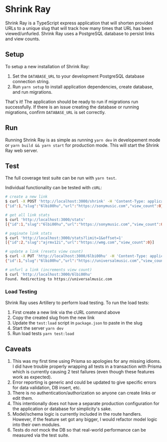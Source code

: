 # Shrink Ray

Shrink Ray is a TypeScript express application that will shorten provided URLs to a unique slug that will track how many
times that URL has been viewed/unfurled. Shrink Ray uses a PostgreSQL database to persist links and view counts.

## Setup

To setup a new installation of Shrink Ray:

1. Set the `DATABASE_URL` to your development PostgreSQL database connection string.
2. Run `yarn setup` to install application dependencies, create database, and run migrations.

That's it! The application should be ready to run if migrations run successfully. If there is an issue creating the
database or running migrations, confirm `DATABASE_URL` is set correctly.

## Run

Running Shrink Ray is as simple as running `yarn dev` in developement mode or `yarn build && yarn start` for production
mode. This will start the Shrink Ray web server.

## Test

The full coverage test suite can be run with `yarn test`.

Individual functionality can be tested with `cURL`:

```bash
# create a new link
$ curl -X POST 'http://localhost:3000/shrink' -H 'Content-Type: application/json' -d '{"url":"https://sonymusic.com"}'
{"id":1,"slug":"6lbi00hu","url":"https://sonymusic.com","view_count":0}

# get all link stats
$ curl 'http://localhost:3000/stats'
[{"id":1,"slug":"6lbi00hu","url":"https://sonymusic.com","view_count":0},{"id":2,"slug":"ajrmv12i","url":"https://wmg.com","view_count":0}]

# paginate link stats
$ curl 'http://localhost:3000/stats?limit=1&offset=1'
[{"id":2,"slug":"ajrmv12i","url":"https://wmg.com","view_count":0}]

# update a link (resets view count)
$ curl -X PUT 'http://localhost:3000/6lbi00hu' -H 'Content-Type: application/json' -d '{"url":"https://universalmusic.com"}'
{"id":1,"slug":"6lbi00hu","url":"https://universalmusic.com","view_count":0}

# unfurl a link (increments view count)
$ curl 'http://localhost:3000/6lbi00hu'
Found. Redirecting to https://universalmusic.com
```

### Load Testing

Shrink Ray uses Artillery to perform load testing. To run the load tests:

1. First create a new link via the cURL command above
2. Copy the created slug from the new link
3. Update the `test:load` script in `package.json` to paste in the slug
4. Start the server `yarn dev`
5. Run load tests `yarn test:load`

## Caveats

1. This was my first time using Prisma so apologies for any missing idioms. I did have trouble properly wrapping all
   tests in a transaction with Prisma which is currently causing 2 test failures (even though these features work as
   expected).
2. Error reporting is generic and could be updated to give specific errors for data validation, DB insert, etc.
3. There is no authentication/authorization so anyone can create links or edit them.
4. This intentionally does not have a separate production configuration for the application or database for simplicity's
   sake.
5. Model/schema logic is currently included in the route handlers. However, if the feature set got any bigger, I
   would refactor model logic into their own modules.
6. Tests do _not_ mock the DB so that real-world performance can be measured via the test suite.
